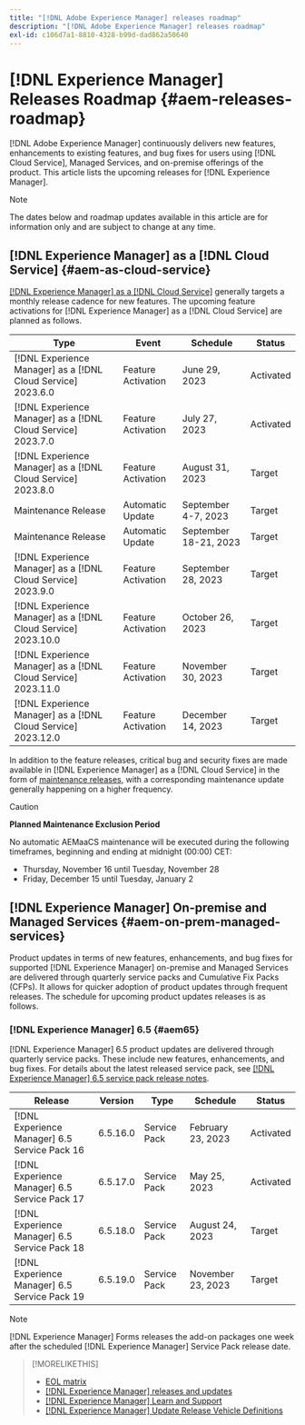 ```yaml
---
title: "[!DNL Adobe Experience Manager] releases roadmap"
description: "[!DNL Adobe Experience Manager] releases roadmap"
exl-id: c106d7a1-8810-4328-b99d-dad862a50640
---
```

# [!DNL Experience Manager] Releases Roadmap {#aem-releases-roadmap}

[!DNL Adobe Experience Manager] continuously delivers new features, enhancements to existing features, and bug fixes for users using [!DNL Cloud Service], Managed Services, and on-premise offerings of the product. This article lists the upcoming releases for [!DNL Experience Manager].

>[!NOTE]
>
>The dates below and roadmap updates available in this article are for information only and are subject to change at any time.

## [!DNL Experience Manager] as a [!DNL Cloud Service] {#aem-as-cloud-service}

[[!DNL Experience Manager] as a [!DNL Cloud Service]](https://experienceleague.adobe.com/docs/experience-manager-cloud-service/content/release-notes/home.html) generally targets a monthly release cadence for new features. The upcoming feature activations for [!DNL Experience Manager] as a [!DNL Cloud Service] are planned as follows.

| Type |Event |Schedule |Status |
|---|---|---|---|
| [!DNL Experience Manager] as a [!DNL Cloud Service] 2023.6.0 |Feature Activation|June 29, 2023 |Activated|
| [!DNL Experience Manager] as a [!DNL Cloud Service] 2023.7.0 |Feature Activation|July 27, 2023 |Activated|
| [!DNL Experience Manager] as a [!DNL Cloud Service] 2023.8.0 |Feature Activation|August 31, 2023 |Target|
|Maintenance Release|Automatic Update|September 4-7, 2023|Target|
|Maintenance Release|Automatic Update|September 18-21, 2023|Target|
| [!DNL Experience Manager] as a [!DNL Cloud Service] 2023.9.0 |Feature Activation|September 28, 2023 |Target|
| [!DNL Experience Manager] as a [!DNL Cloud Service] 2023.10.0 |Feature Activation|October 26, 2023 |Target|
| [!DNL Experience Manager] as a [!DNL Cloud Service] 2023.11.0 |Feature Activation|November 30, 2023 |Target|
| [!DNL Experience Manager] as a [!DNL Cloud Service] 2023.12.0 |Feature Activation|December 14, 2023 |Target|

In addition to the feature releases, critical bug and security fixes are made available in [!DNL Experience Manager] as a [!DNL Cloud Service] in the form of [maintenance releases](https://experienceleague.adobe.com/docs/experience-manager-cloud-service/content/release-notes/maintenance/latest.html), with a corresponding maintenance update generally happening on a higher frequency.

>[!CAUTION]
>
>**Planned Maintenance Exclusion Period**
>
> No automatic AEMaaCS maintenance will be executed during the following timeframes, beginning and ending at midnight (00:00) CET:
>
>* Thursday, November 16 until Tuesday, November 28
>* Friday, December 15 until Tuesday, January 2

## [!DNL Experience Manager] On-premise and Managed Services {#aem-on-prem-managed-services}

Product updates in terms of new features, enhancements, and bug fixes for supported [!DNL Experience Manager] on-premise and Managed Services are delivered through quarterly service packs and Cumulative Fix Packs (CFPs). It allows for quicker adoption of product updates through frequent releases. The schedule for upcoming product updates releases is as follows.

### [!DNL Experience Manager] 6.5 {#aem65}

[!DNL Experience Manager] 6.5 product updates are delivered through quarterly service packs. These include new features, enhancements, and bug fixes. For details about the latest released service pack, see [[!DNL Experience Manager] 6.5 service pack release notes](https://experienceleague.adobe.com/docs/experience-manager-65/release-notes/release-notes.html).

| Release | Version | Type | Schedule | Status |
|---|---|---|---|---|
| [!DNL Experience Manager] 6.5 Service Pack 16 |6.5.16.0 | Service Pack | February 23, 2023 | Activated |
| [!DNL Experience Manager] 6.5 Service Pack 17 |6.5.17.0 | Service Pack | May 25, 2023 | Activated |
| [!DNL Experience Manager] 6.5 Service Pack 18 |6.5.18.0 | Service Pack | August 24, 2023 | Target |
| [!DNL Experience Manager] 6.5 Service Pack 19 |6.5.19.0 | Service Pack | November 23, 2023 | Target |

>[!NOTE]
>
>[!DNL Experience Manager] Forms releases the add-on packages one week after the scheduled [!DNL Experience Manager] Service Pack release date.

>[!MORELIKETHIS]
>
>* [EOL matrix](https://helpx.adobe.com/support/programs/eol-matrix.html)
>* [[!DNL Experience Manager] releases and updates](https://experienceleague.adobe.com/docs/experience-manager-release-information/aem-release-updates/aem-releases-updates.html?lang=en)
>* [[!DNL Experience Manager] Learn and Support](https://experienceleague.adobe.com/docs/experience-manager-cloud-service.html)
>* [[!DNL Experience Manager] Update Release Vehicle Definitions](/help/using/update-release-vehicle-definitions.md)
